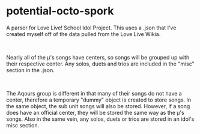 # potential-octo-spork
<p> A parser for Love Live! School Idol Project. This uses a .json that I've created myself off of the data pulled from the Love Live Wikia. </p>
</br>
<p> Nearly all of the µ's songs have centers, so songs will be grouped up with their respective center. Any solos, duets and trios are included in the
    "misc" section in the .json. </p>
</br>
<p> The Aqours group is different in that many of their songs do not have a center, therefore a temporary "dummy" object is created to store songs. In the       same object, the sub unit songs will also be stored. However, if a song does have an official center, they will be stored the same way as the µ's songs.     Also in the same vein, any solos, duets or trios are stored in an idol's misc section. </p>